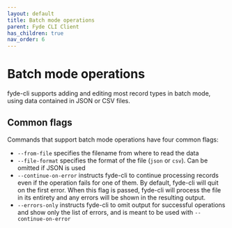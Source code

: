 ```yaml
---
layout: default
title: Batch mode operations
parent: Fyde CLI Client
has_children: true
nav_order: 6
---
```


# Batch mode operations

fyde-cli supports adding and editing most record types in batch mode, using data contained in JSON or CSV files.

## Common flags

Commands that support batch mode operations have four common flags:

 - `--from-file` specifies the filename from where to read the data
 - `--file-format` specifies the format of the file (`json` or `csv`). Can be omitted if JSON is used
 - `--continue-on-error` instructs fyde-cli to continue processing records even if the operation fails for one of them. By default, fyde-cli will quit on the first error. When this flag is passed, fyde-cli will process the file in its entirety and any errors will be shown in the resulting output.
 - `--errors-only` instructs fyde-cli to omit output for successful operations and show only the list of errors, and is meant to be used with `--continue-on-error`